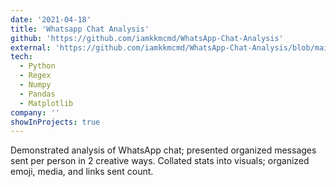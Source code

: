 ```yaml
---
date: '2021-04-18'
title: 'Whatsapp Chat Analysis'
github: 'https://github.com/iamkkmcmd/WhatsApp-Chat-Analysis'
external: 'https://github.com/iamkkmcmd/WhatsApp-Chat-Analysis/blob/main/WhatsApp%20Chat%20Analysis.ipynb'
tech:
  - Python
  - Regex
  - Numpy
  - Pandas
  - Matplotlib
company: ''
showInProjects: true
---
```


Demonstrated analysis of WhatsApp chat; presented organized messages sent per person in 2 creative ways. Collated stats into visuals; organized emoji, media, and links sent count.
